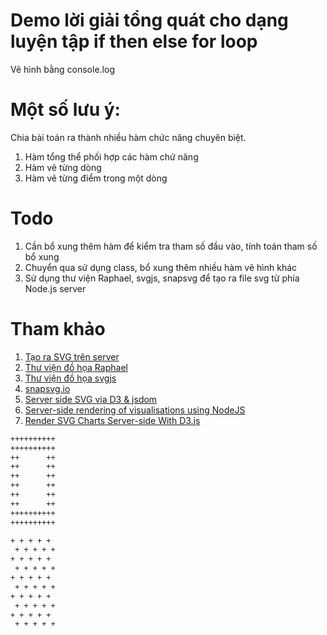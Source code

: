 # Demo lời giải tổng quát cho dạng luyện tập if then else for loop

Vẽ hình bằng console.log

# Một số lưu ý:

Chia bài toán ra thành nhiều hàm chức năng chuyên biệt.

1. Hàm tổng thể phối hợp các hàm chứ năng
2. Hàm vẽ từng dòng
3. Hàm vẽ từng điểm trong một dòng

# Todo

1. Cần bổ xung thêm hàm để kiểm tra tham số đầu vào, tính toán tham số bổ xung
2. Chuyển qua sử dụng class, bổ xung thêm nhiều hàm vẽ hình khác
3. Sử dụng thư viện Raphael, svgjs, snapsvg để tạo ra file svg từ phía Node.js server

# Tham khảo

1. [Tạo ra SVG trên server](https://www.smashingmagazine.com/2014/05/love-generating-svg-javascript-move-to-server/)
2. [Thư viện đồ họa Raphael](http://dmitrybaranovskiy.github.io/raphael/)
3. [Thư viện đồ họa svgjs](http://svgjs.com/)
4. [snapsvg.io](http://snapsvg.io/demos/#globe)
5. [Server side SVG via D3 & jsdom](https://bl.ocks.org/tomgp/c99a699587b5c5465228)
6. [Server-side rendering of visualisations using NodeJS](http://engineering.brandwatch.com/server-side-rendering-of-visualisations-using-nodejs/)
7. [Render SVG Charts Server-side With D3.js](http://www.gregjopa.com/2013/11/render-svg-charts-server-side-with-d3-js/)
```bash
++++++++++
++++++++++
++      ++
++      ++
++      ++
++      ++
++      ++
++      ++
++++++++++
++++++++++
```

```bash
+ + + + + 
 + + + + +
+ + + + + 
 + + + + +
+ + + + + 
 + + + + +
+ + + + + 
 + + + + +
+ + + + + 
 + + + + +
```